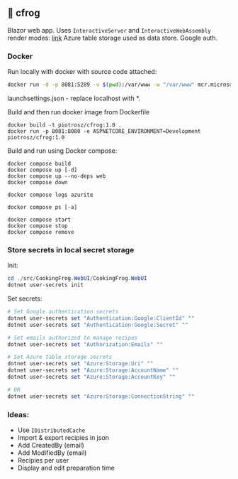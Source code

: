 ## 🐸 cfrog

Blazor web app. 
Uses `InteractiveServer` and `InteractiveWebAssembly` render modes: [link](https://learn.microsoft.com/en-us/aspnet/core/blazor/components/render-modes?view=aspnetcore-9.0)
Azure table storage used as data store. 
Google auth.

### Docker

Run locally with docker with source code attached:
```bash
docker run -d -p 8081:5289 -v $(pwd):/var/www -w "/var/www" mcr.microsoft.com/dotnet/sdk:9.0 bash -c "dotnet watch run --project ./src/CookingFrog.WebUI/CookingFrog.WebUI/CookingFrog.WebUI.csproj"  
```

launchsettings.json - replace localhost with *.

Build and then run docker image from Dockerfile

```
docker build -t piotrosz/cfrog:1.0 .
docker run -p 8081:8080 -e ASPNETCORE_ENVIRONMENT=Development piotrosz/cfrog:1.0 
```

Build and run using Docker compose:

```
docker compose build
docker compose up [-d]
docker compose up --no-deps web
docker compose down

docker compose logs azurite

docker compose ps [-a]

docker compose start
docker compose stop
docker compose remove

```

### Store secrets in local secret storage

Init:
```PowerShell
cd ./src/CookingFrog.WebUI/CookingFrog.WebUI
dotnet user-secrets init
```
Set secrets:

```PowerShell
# Set Google authentication secrets
dotnet user-secrets set "Authentication:Google:ClientId" ""
dotnet user-secrets set "Authentication:Google:Secret" ""

# Set emails authorized to manage recipes
dotnet user-secrets set "Authorization:Emails" ""

# Set Azure table storage secrets
dotnet user-secrets set "Azure:Storage:Uri" ""
dotnet user-secrets set "Azure:Storage:AccountName" ""
dotnet user-secrets set "Azure:Storage:AccountKey" ""

# OR
dotnet user-secrets set "Azure:Storage:ConnectionString" ""

```

### Ideas:

- Use `IDistributedCache`
- Import & export recipies in json
- Add CreatedBy (email)
- Add ModifiedBy (email)
- Recipies per user
- Display and edit preparation time
